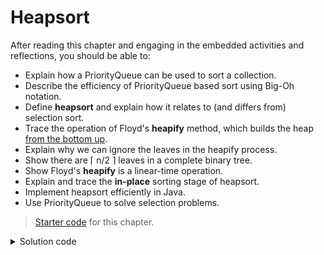 <!---
lecture: 23
--->

# Heapsort

After reading this chapter and engaging in the embedded activities and reflections, you should be able to:

* Explain how a PriorityQueue can be used to sort a collection.
* Describe the efficiency of PriorityQueue based sort using Big-Oh notation.
* Define **heapsort** and explain how it relates to (and differs from) selection sort.
* Trace the operation of Floyd's **heapify** method, which builds the heap <u>from the bottom up</u>.
* Explain why we can ignore the leaves in the heapify process.
* Show there are ⌈ n/2 ⌉ leaves in a complete binary tree.
* Show Floyd's **heapify** is a linear-time operation.
* Explain and trace the **in-place** sorting stage of heapsort.
* Implement heapsort efficiently in Java.
* Use PriorityQueue to solve selection problems. 

> [Starter code](../../zip/chap23-starter.zip) for this chapter.

<details class="solution" data-release="Apr 28, 2023 17:00:00">
<summary>Solution code</summary>

[Solution code](../../zip/chap23-solution.zip) for this chapter.

</details>